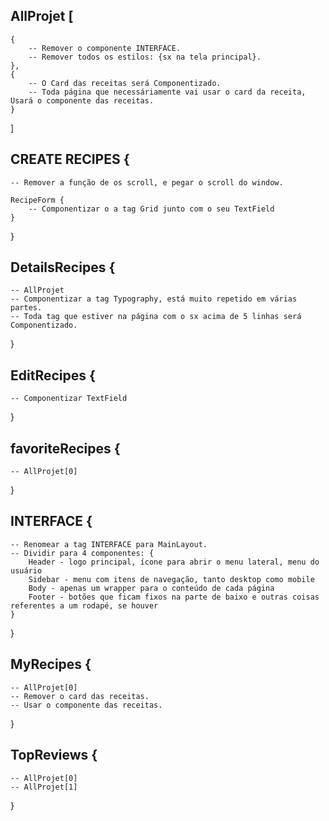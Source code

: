 ## AllProjet [
    {   
        -- Remover o componente INTERFACE.
        -- Remover todos os estilos: {sx na tela principal}.
    },
    {   
        -- O Card das receitas será Componentizado.
        -- Toda página que necessáriamente vai usar o card da receita, Usará o componente das receitas.
    }
]

## CREATE RECIPES {
    -- Remover a função de os scroll, e pegar o scroll do window.

    RecipeForm {
        -- Componentizar o a tag Grid junto com o seu TextField
    }
}

## DetailsRecipes {
    -- AllProjet
    -- Componentizar a tag Typography, está muito repetido em várias partes.
    -- Toda tag que estiver na página com o sx acima de 5 linhas será Componentizado.
}

## EditRecipes {
    -- Componentizar TextField
}

## favoriteRecipes {
    -- AllProjet[0]
}

## INTERFACE {
    -- Renomear a tag INTERFACE para MainLayout.
    -- Dividir para 4 componentes: {
        Header - logo principal, ícone para abrir o menu lateral, menu do usuário
        Sidebar - menu com itens de navegação, tanto desktop como mobile
        Body - apenas um wrapper para o conteúdo de cada página
        Footer - botões que ficam fixos na parte de baixo e outras coisas referentes a um rodapé, se houver
    }
}
## MyRecipes {
    -- AllProjet[0]
    -- Remover o card das receitas.
    -- Usar o componente das receitas.
}
## TopReviews {
    -- AllProjet[0]
    -- AllProjet[1]
}
